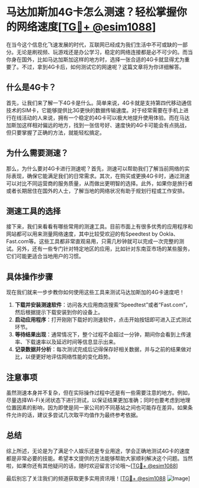 # 马达加斯加4G卡怎么测速？轻松掌握你的网络速度[[TG💪+ @esim1088](https://t.me/s/esim1088)]

在当今这个信息化飞速发展的时代，互联网已经成为我们生活中不可或缺的一部分。无论是刷视频、玩游戏还是办公学习，稳定的网络连接都是必不可少的。而当你身在国外，比如马达加斯加这样的地方时，选择一张合适的4G卡就显得尤为重要了。不过，拿到4G卡后，如何测试它的网速呢？这篇文章将为你详细解答。

## 什么是4G卡？

首先，让我们来了解一下4G卡是什么。简单来说，4G卡就是支持第四代移动通信技术的SIM卡，它能够提供比3G更快的数据传输速度。对于经常需要在手机上进行在线活动的人来说，拥有一个稳定的4G卡可以极大地提升使用体验。而在马达加斯加这样相对偏远的地方，找到一张信号好、速度快的4G卡可能会有点挑战，但只要掌握了正确的方法，就能轻松搞定。

## 为什么需要测速？

那么，为什么要对4G卡进行测速呢？首先，测速可以帮助我们了解当前网络的实际表现，确保它能满足我们的日常需求。其次，在购买或更换4G卡时，通过测速可以对比不同运营商的服务质量，从而做出更明智的选择。此外，如果你是旅行者或者长期居住在国外的人士，了解当地的网络状况有助于规划行程或工作安排。

## 测速工具的选择

接下来，我们来看看有哪些常用的测速工具。目前市面上有很多优秀的应用程序和网站都可以用来测量网络速度，其中比较受欢迎的有Speedtest by Ookla、Fast.com等。这些工具都非常直观易用，只需几秒钟就可以完成一次完整的测试。另外，还有一些专门针对特定地区的应用，比如针对东南亚市场的某些服务，它们可能更适合当地用户的习惯。

## 具体操作步骤

现在我们就来一步步教你如何使用这些工具来测试马达加斯加的4G卡速度吧！

1. **下载并安装测速软件**：访问各大应用商店搜索“Speedtest”或者“Fast.com”，然后根据提示下载安装到你的设备上。
2. **启动应用程序**：打开刚刚下载好的测速软件，点击开始按钮即可进入正式测试环节。
3. **等待结果出现**：通常情况下，整个过程不会超过一分钟，期间你会看到上传速率、下载速率以及延迟时间等信息显示出来。
4. **记录数据并分析**：每次测试完成后记得保存好相关数据，并与之前的结果做对比，以便更好地评估网络性能的变化趋势。

## 注意事项

虽然测速本身并不复杂，但在实际操作过程中还是有一些需要注意的地方。例如，尽量选择Wi-Fi关闭状态下进行测试，以保证结果更加准确；同时也要考虑到地理位置因素的影响，因为即使是同一家公司的不同基站之间也可能存在差异。如果条件允许的话，建议多尝试几次取平均值作为最终参考依据。

## 总结

综上所述，无论是为了满足个人娱乐还是专业用途，学会正确地测试4G卡的速度都是非常必要的技能。希望本文提供的方法能够帮助大家顺利解决这个问题。当然啦，如果你还有其他疑问的话，随时欢迎留言讨论哦～[[TG💪+ @esim1088](https://t.me/s/esim1088)]

最后别忘了关注我们的频道获取更多实用资讯哦！[[TG💪+ @esim1088](https://t.me/s/esim1088) ![Image](https://i.postimg.cc/4NQfJmqS/Snipaste-2025-05-13-00-14-12.png)]